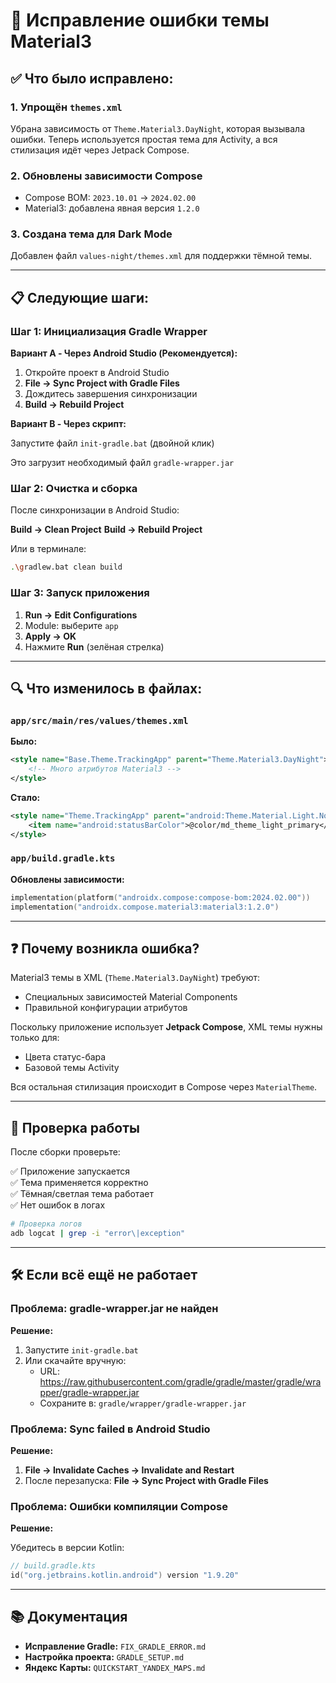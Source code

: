 # 🎨 Исправление ошибки темы Material3

## ✅ Что было исправлено:

### 1. Упрощён `themes.xml`
Убрана зависимость от `Theme.Material3.DayNight`, которая вызывала ошибки. Теперь используется простая тема для Activity, а вся стилизация идёт через Jetpack Compose.

### 2. Обновлены зависимости Compose
- Compose BOM: `2023.10.01` → `2024.02.00`
- Material3: добавлена явная версия `1.2.0`

### 3. Создана тема для Dark Mode
Добавлен файл `values-night/themes.xml` для поддержки тёмной темы.

---

## 📋 Следующие шаги:

### Шаг 1: Инициализация Gradle Wrapper

**Вариант A - Через Android Studio (Рекомендуется):**

1. Откройте проект в Android Studio
2. **File → Sync Project with Gradle Files**
3. Дождитесь завершения синхронизации
4. **Build → Rebuild Project**

**Вариант B - Через скрипт:**

Запустите файл `init-gradle.bat` (двойной клик)

Это загрузит необходимый файл `gradle-wrapper.jar`

### Шаг 2: Очистка и сборка

После синхронизации в Android Studio:

**Build → Clean Project**
**Build → Rebuild Project**

Или в терминале:
```bash
.\gradlew.bat clean build
```

### Шаг 3: Запуск приложения

1. **Run → Edit Configurations**
2. Module: выберите `app`
3. **Apply → OK**
4. Нажмите **Run** (зелёная стрелка)

---

## 🔍 Что изменилось в файлах:

### `app/src/main/res/values/themes.xml`
**Было:**
```xml
<style name="Base.Theme.TrackingApp" parent="Theme.Material3.DayNight">
    <!-- Много атрибутов Material3 -->
</style>
```

**Стало:**
```xml
<style name="Theme.TrackingApp" parent="android:Theme.Material.Light.NoActionBar">
    <item name="android:statusBarColor">@color/md_theme_light_primary</item>
</style>
```

### `app/build.gradle.kts`
**Обновлены зависимости:**
```kotlin
implementation(platform("androidx.compose:compose-bom:2024.02.00"))
implementation("androidx.compose.material3:material3:1.2.0")
```

---

## ❓ Почему возникла ошибка?

Material3 темы в XML (`Theme.Material3.DayNight`) требуют:
- Специальных зависимостей Material Components
- Правильной конфигурации атрибутов

Поскольку приложение использует **Jetpack Compose**, XML темы нужны только для:
- Цвета статус-бара
- Базовой темы Activity

Вся остальная стилизация происходит в Compose через `MaterialTheme`.

---

## 🚀 Проверка работы

После сборки проверьте:

✅ Приложение запускается  
✅ Тема применяется корректно  
✅ Тёмная/светлая тема работает  
✅ Нет ошибок в логах  

```bash
# Проверка логов
adb logcat | grep -i "error\|exception"
```

---

## 🛠️ Если всё ещё не работает

### Проблема: gradle-wrapper.jar не найден

**Решение:**

1. Запустите `init-gradle.bat`
2. Или скачайте вручную:
   - URL: https://raw.githubusercontent.com/gradle/gradle/master/gradle/wrapper/gradle-wrapper.jar
   - Сохраните в: `gradle/wrapper/gradle-wrapper.jar`

### Проблема: Sync failed в Android Studio

**Решение:**

1. **File → Invalidate Caches → Invalidate and Restart**
2. После перезапуска: **File → Sync Project with Gradle Files**

### Проблема: Ошибки компиляции Compose

**Решение:**

Убедитесь в версии Kotlin:
```kotlin
// build.gradle.kts
id("org.jetbrains.kotlin.android") version "1.9.20"
```

---

## 📚 Документация

- **Исправление Gradle:** `FIX_GRADLE_ERROR.md`
- **Настройка проекта:** `GRADLE_SETUP.md`
- **Яндекс Карты:** `QUICKSTART_YANDEX_MAPS.md`


